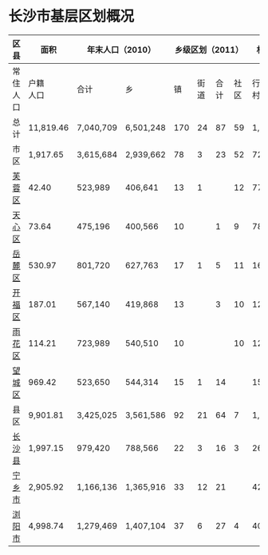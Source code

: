 # 长沙市基层区划概况

<table>
    <thead>
        <tr>
        <th rowspan="2" align="center">区县</th>
        <th rowspan="2" align="center">面积</th>
        <th colspan="2" align="center">年末人口（2010）</th>
        <th colspan="4" align="center">乡级区划（2011）</th>
        <th colspan="3" align="center">村级区划（2010）</th>
        </tr>
    </thead>
    <tbody>
        <tr>
            <td>常住
            <br> 人口
            </td>
            <td>户籍
            <br> 人口
            </td>
            <td>合计</td>
            <td>乡</td>
            <td>镇</td>
            <td>街道</td>
            <td>合计</td>
            <td>社区</td>
            <td>行政村</td>
        </tr>
        <tr>
            <td>总计</td>
            <td>11,819.46</td>
            <td>7,040,709</td>
            <td>6,501,248</td>
            <td>170</td>
            <td>24</td>
            <td>87</td>
            <td>59</td>
            <td>1,816</td>
            <td>590</td>
            <td>1,226</td>
        </tr>
        <tr>
            <td>市区</td>
            <td>1,917.65</td>
            <td>3,615,684</td>
            <td>2,939,662</td>
            <td>78</td>
            <td>3</td>
            <td>23</td>
            <td>52</td>
            <td>724</td>
            <td>418</td>
            <td>306</td>
        </tr>
        <tr>
            <td>
            <a href="/wiki/%E8%8A%99%E8%93%89%E5%8C%BA" title="芙蓉区">芙蓉区</a>
            </td>
            <td>42.40</td>
            <td>523,989</td>
            <td>406,641</td>
            <td>13</td>
            <td>1</td>
            <td></td>
            <td>12</td>
            <td>77</td>
            <td>63</td>
            <td>14</td>
        </tr>
        <tr>
            <td>
            <a href="/wiki/%E5%A4%A9%E5%BF%83%E5%8C%BA" title="天心区">天心区</a>
            </td>
            <td>73.64</td>
            <td>475,196</td>
            <td>400,566</td>
            <td>10</td>
            <td></td>
            <td>1</td>
            <td>9</td>
            <td>78</td>
            <td>65</td>
            <td>13</td>
        </tr>
        <tr>
            <td>
            <a href="/wiki/%E5%B2%B3%E9%BA%93%E5%8C%BA" title="岳麓区">岳麓区</a>
            </td>
            <td>530.97</td>
            <td>801,720</td>
            <td>627,763</td>
            <td>17</td>
            <td>1</td>
            <td>5</td>
            <td>11</td>
            <td>166</td>
            <td>79</td>
            <td>87</td>
        </tr>
        <tr>
            <td>
            <a href="/wiki/%E5%BC%80%E7%A6%8F%E5%8C%BA" title="开福区">开福区</a>
            </td>
            <td>187.01</td>
            <td>567,140</td>
            <td>419,868</td>
            <td>13</td>
            <td></td>
            <td>3</td>
            <td>10</td>
            <td>126</td>
            <td>96</td>
            <td>30</td>
        </tr>
        <tr>
            <td>
            <a href="/wiki/%E9%9B%A8%E8%8A%B1%E5%8C%BA" title="雨花区">雨花区</a>
            </td>
            <td>114.21</td>
            <td>723,989</td>
            <td>540,510</td>
            <td>10</td>
            <td></td>
            <td></td>
            <td>10</td>
            <td>121</td>
            <td>85</td>
            <td>36</td>
        </tr>
        <tr>
            <td>
            <a href="/wiki/%E6%9C%9B%E5%9F%8E%E5%8C%BA" title="望城区">望城区</a>
            </td>
            <td>969.42</td>
            <td>523,650</td>
            <td>544,314</td>
            <td>15</td>
            <td>1</td>
            <td>14</td>
            <td></td>
            <td>156</td>
            <td>30</td>
            <td>126</td>
        </tr>
        <tr>
            <td>县区</td>
            <td>9,901.81</td>
            <td>3,425,025</td>
            <td>3,561,586</td>
            <td>92</td>
            <td>21</td>
            <td>64</td>
            <td>7</td>
            <td>1,092</td>
            <td>172</td>
            <td>920</td>
        </tr>
        <tr>
            <td>
            <a href="/wiki/%E9%95%BF%E6%B2%99%E5%8E%BF" title="长沙县">长沙县</a>
            </td>
            <td>1,997.15</td>
            <td>979,420</td>
            <td>788,566</td>
            <td>22</td>
            <td>3</td>
            <td>16</td>
            <td>3</td>
            <td>269</td>
            <td>42</td>
            <td>227</td>
        </tr>
        <tr>
            <td>
            <a href="/wiki/%E5%AE%81%E4%B9%A1%E5%B8%82" title="宁乡市">宁乡市</a>
            </td>
            <td>2,905.92</td>
            <td>1,166,136</td>
            <td>1,365,916</td>
            <td>33</td>
            <td>12</td>
            <td>21</td>
            <td></td>
            <td>422</td>
            <td>47</td>
            <td>375</td>
        </tr>
        <tr>
            <td>
            <a href="/wiki/%E6%B5%8F%E9%98%B3%E5%B8%82" title="浏阳市">浏阳市</a>
            </td>
            <td>4,998.74</td>
            <td>1,279,469</td>
            <td>1,407,104</td>
            <td>37</td>
            <td>6</td>
            <td>27</td>
            <td>4</td>
            <td>401</td>
            <td>83</td>
            <td>318</td>
        </tr>
    </tbody>
</table>